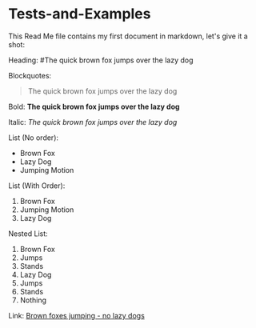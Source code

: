 Tests-and-Examples
==================

This Read Me file contains my first document in markdown, let's give it a shot:

Heading:
#The quick brown fox jumps over the lazy dog

Blockquotes:
>The quick brown fox jumps over the lazy dog

Bold:
**The quick brown fox jumps over the lazy dog**

Italic:
*The quick brown fox jumps over the lazy dog*

List (No order):

* Brown Fox
* Lazy Dog
* Jumping Motion

List (With Order):

1. Brown Fox
2. Jumping Motion
3. Lazy Dog

Nested List:

1. Brown Fox
  1. Jumps
  2. Stands
2. Lazy Dog
  1. Jumps
  2. Stands
  3. Nothing

Link: [Brown foxes jumping - no lazy dogs](http://www.youtube.com/watch?v=c8xJtH6UcQY)

